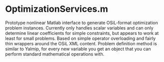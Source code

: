 OptimizationServices.m
======================

Prototype nonlinear Matlab interface to generate OSiL-format optimization problem instances. Currently only handles scalar variables and can only determine linear coefficients for simple constraints, but appears to work at least for small problems. Based on simple operator overloading and fairly thin wrappers around the OSiL XML content. Problem definition method is similar to Yalmip, for every new variable you get an object that you can perform standard mathematical operations with.
